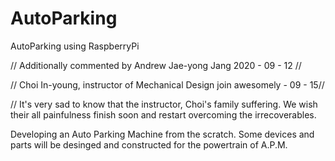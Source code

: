 # AutoParking
AutoParking using RaspberryPi

// Additionally commented by Andrew Jae-yong Jang 2020 - 09 - 12 //


// Choi In-young, instructor of Mechanical Design join awesomely - 09 - 15//


// It's very sad to know that the instructor, Choi's family suffering. We wish their all painfulness finish soon and restart overcoming the irrecoverables.


Developing an Auto Parking Machine from the scratch.
Some devices and parts will be desinged and constructed for the powertrain of A.P.M.
